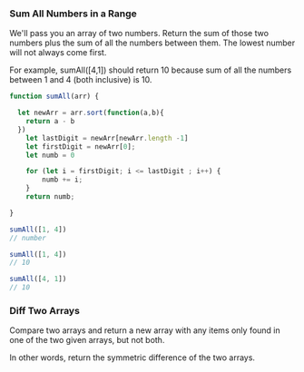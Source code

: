 ### Sum All Numbers in a Range

We'll pass you an array of two numbers. Return the sum of those two numbers plus the sum of all the numbers between them. The lowest number will not always come first.

For example, sumAll([4,1]) should return 10 because sum of all the numbers between 1 and 4 (both inclusive) is 10.

```js
function sumAll(arr) {

  let newArr = arr.sort(function(a,b){
    return a - b
  })
    let lastDigit = newArr[newArr.length -1]
    let firstDigit = newArr[0];
    let numb = 0

    for (let i = firstDigit; i <= lastDigit ; i++) {
        numb += i;
    }
    return numb;

}

sumAll([1, 4]) 
// number

sumAll([1, 4]) 
// 10

sumAll([4, 1]) 
// 10

```


### Diff Two Arrays

Compare two arrays and return a new array with any items only found in one of the two given arrays, but not both. 

In other words, return the symmetric difference of the two arrays.


```js


```
